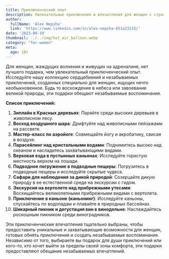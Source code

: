 ```yaml
---
title: Приключенческий опыт
description: Увлекательные приключения и впечатления для женщин с страстью к адреналину.
author:
  fullName: 'Alex Nepsha'
  link: 'https://www.linkedin.com/in/alex-nepsha-851a23115/'
date: '2023-09-19'
thumbnail: ../../img/hot_air_balloon.webp
category: "for-women"
meta:
  age: 18+
---
```

Для женщин, жаждущих волнения и живущих на адреналине, нет лучшего подарка, чем увлекательный приключенческий опыт. Исследуйте нашу коллекцию сердцебиений и незабываемых приключений, созданных специально для женщин, ищущих нечто необыкновенное. Будь то восхождение в небеса или завоевание великой природы, эти подарки обещают незабываемые воспоминания.

**Список приключений:**
1. **Зиплайн в Красных деревьях**: Паряйте среди высоких деревьев в живописном лесу.
2. **Восход воздушного шара**: Дрифтуйте над живописными пейзажами на рассвете.
3. **Мастер-класс по аэройоге**: Совмещайте йогу и акробатику, свисая в воздухе.
4. **Парасейлинг над кристальными водами**: Поднимитесь высоко над океаном и насладитесь захватывающими видами.
5. **Верховая езда в пустынных каньонах**: Исследуйте гористую местность верхом на лошади.
6. **Подводное погружение в подводные пещеры**: Погрузитесь в подводные пещеры и исследуйте скрытые чудеса.
7. **Сафари для наблюдения за дикой природой**: Созерцайте дикую природу в ее естественной среде на экскурсии с гидом.
8. **Экскурсия на вертолете над прибрежными утесами**: Восхищайтесь великолепными прибрежными видами с вертолета.
9. **Приключение в каньоне (каньонинг)**: Исследуйте каньоны, спускайтесь по водопадам и плавайте в природных бассейнах.
10. **Шикарный пикник и дегустация вин в винодельне**: Наслаждайтесь роскошным пикником среди виноградников.

Эти приключенческие впечатления тщательно выбраны, чтобы предоставить уникальные и захватывающие возможности для женщин, готовых обнять приключения и создать незабываемые воспоминания. Независимо от того, выбираете вы подарок для души приключений или кого-то, кто хочет выйти за пределы своей зоны комфорта, эти подарки предоставляют обещание незабываемых впечатлений.
